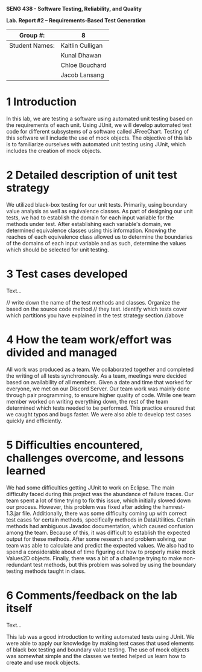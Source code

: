 **SENG 438 - Software Testing, Reliability, and Quality**

**Lab. Report \#2 – Requirements-Based Test Generation**

| Group \#:      |  8   |
| -------------- | --- |
| Student Names: |  Kaitlin Culligan   |
|                |  Kunal Dhawan   |
|                |  Chloe Bouchard   |
|                |  Jacob Lansang   |

# 1 Introduction

In this lab, we are testing a software using automated unit testing based on the requirements of each unit. Using JUnit, we will develop automated test code for different subsystems of a software called JFreeChart. Testing of this software will include the use of mock objects. The objective of this lab is to familiarize ourselves with automated unit testing using JUnit, which includes the creation of mock objects.

# 2 Detailed description of unit test strategy

We utilized black-box testing for our unit tests. Primarily, using boundary value analysis as well as equivalence classes. As part of designing our unit tests, we had to establish the domain for each input variable for the methods under test. After establishing each variable's domain, we determined equivalence classes using this information. Knowing the reaches of each equivalence class allowed us to determine the boundaries of the domains of each input variable and as such, determine the values which should be selected for unit testing. 

# 3 Test cases developed

Text…

// write down the name of the test methods and classes. Organize the based on
the source code method // they test. identify which tests cover which partitions
you have explained in the test strategy section //above

# 4 How the team work/effort was divided and managed

All work was produced as a team. We collaborated together and completed the writing of all tests synchronously. As a team, meetings were decided based on availability of all members. Given a date and time that worked for everyone, we met on our Discord Server. Our team work was mainly done through pair programming, to ensure higher quality of code. While one team member worked on writing everything down, the rest of the team determined which tests needed to be performed. This practice ensured that we caught typos and bugs faster. We were also able to develop test cases quickly and efficiently. 

# 5 Difficulties encountered, challenges overcome, and lessons learned

We had some difficulties getting JUnit to work on Eclipse. The main difficulty faced during this project was the abundance of failure traces. Our team spent a lot of time trying to fix this issue, which initially slowed down our process. However, this problem was fixed after adding the hamrest-1.3.jar file. Additionally, there was some difficulty coming up with correct test cases for certain methods, specifically methods in DataUtilities. Certain methods had ambiguous Javadoc documentation, which caused confusion among the team. Because of this, it was difficult to establish the expected output for these methods. After some research and problem solving, our team was able to calculate and predict the expected values. We also had to spend a considerable about of time figuring out how to properly make mock Values2D objects. Finally, there was a bit of a challenge trying to make non-redundant test methods, but this problem was solved by using the boundary testing methods taught in class.   

# 6 Comments/feedback on the lab itself

Text…

This lab was a good introduction to writing automated tests using JUnit. We were able to apply our knowledge by making test cases that used elements of black box testing and boundary value testing. The use of mock objects was somewhat simple and the classes we tested helped us learn how to create and use mock objects. 
